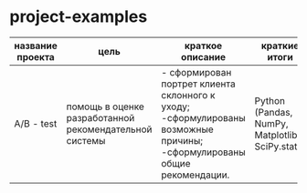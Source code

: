 # project-examples
| название проекта | цель|  краткое описание | краткие итоги | стек технологий | статус |
|------------------|-----| ------------------| --------------| ----------------| -------|
| A/B - test | помощь в оценке разработанной рекомендательной системы | - сформирован портрет клиента склонного к уходу; <br/> -сформулированы возможные причины; <br/> -сформулированы общие рекомендации.| Python (Pandas, NumPy, Matplotlib, SciPy.stats)| завершен|


